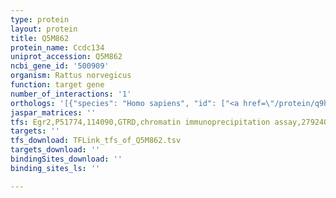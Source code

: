 ```yaml
---
type: protein
layout: protein
title: Q5M862
protein_name: Ccdc134
uniprot_accession: Q5M862
ncbi_gene_id: '500909'
organism: Rattus norvegicus
function: target gene
number_of_interactions: '1'
orthologs: '[{"species": "Homo sapiens", "id": ["<a href=\"/protein/q9h6e4\">Q9H6E4</a>"]}, {"species": "Danio rerio", "id": ["E9QFY7", "A0A0G2KTT4"]}, {"species": "Mus musculus", "id": ["<a href=\"/protein/q8c7v8\">Q8C7V8</a>"]}, {"species": "Caenorhabditis elegans", "id": ["<a href=\"/protein/c0p287\">C0P287</a>"]}]'
jaspar_matrices: ''
tfs: Egr2,P51774,114090,GTRD,chromatin immunoprecipitation assay,27924024%5Buid%5D,No
targets: ''
tfs_download: TFLink_tfs_of_Q5M862.tsv
targets_download: ''
bindingSites_download: ''
binding_sites_ls: ''

---
```

